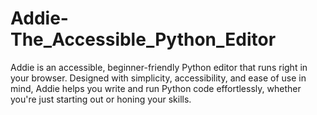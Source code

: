 # Addie-The_Accessible_Python_Editor
Addie is an accessible, beginner-friendly Python editor that runs right in your browser. Designed with simplicity, accessibility, and ease of use in mind, Addie helps you write and run Python code effortlessly, whether you're just starting out or honing your skills.
